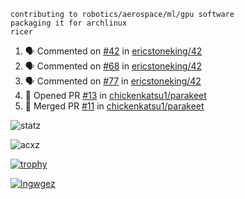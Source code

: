 ```
contributing to robotics/aerospace/ml/gpu software
packaging it for archlinux
ricer
```

<!--START_SECTION:activity-->
1. 🗣 Commented on [#42](https://github.com/ericstoneking/42/issues/42) in [ericstoneking/42](https://github.com/ericstoneking/42)
2. 🗣 Commented on [#68](https://github.com/ericstoneking/42/issues/68) in [ericstoneking/42](https://github.com/ericstoneking/42)
3. 🗣 Commented on [#77](https://github.com/ericstoneking/42/issues/77) in [ericstoneking/42](https://github.com/ericstoneking/42)
4. 💪 Opened PR [#13](https://github.com/chickenkatsu1/parakeet/pull/13) in [chickenkatsu1/parakeet](https://github.com/chickenkatsu1/parakeet)
5. 🎉 Merged PR [#11](https://github.com/chickenkatsu1/parakeet/pull/11) in [chickenkatsu1/parakeet](https://github.com/chickenkatsu1/parakeet)
<!--END_SECTION:activity-->


![statz](https://github-readme-stats.vercel.app/api?username=acxz&include_all_commits=true&show_icons=true)

<p><img align="center" src="https://github-readme-streak-stats.herokuapp.com/?user=acxz&" alt="acxz" /></p>

[![trophy](https://github-profile-trophy.vercel.app/?username=acxz)](https://github.com/ryo-ma/github-profile-trophy)

[![lngwgez](https://github-readme-stats.vercel.app/api/top-langs/?username=acxz&layout=compact)](https://github.com/acxz/github-readme-stats)
